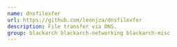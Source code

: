 ```yaml
---
name: dnsfilexfer
url: https://github.com/leonjza/dnsfilexfer
description: File transfer via DNS.
group: blackarch blackarch-networking blackarch-misc
---
```

